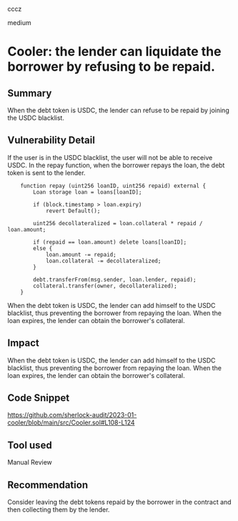 cccz

medium

# Cooler: the lender can liquidate the borrower by refusing to be repaid.

## Summary
When the debt token is USDC, the lender can refuse to be repaid by joining the USDC blacklist.
## Vulnerability Detail
If the user is in the USDC blacklist, the user will not be able to receive USDC.
In the repay function, when the borrower repays the loan, the debt token is sent to the lender.
```solidity
    function repay (uint256 loanID, uint256 repaid) external {
        Loan storage loan = loans[loanID];

        if (block.timestamp > loan.expiry) 
            revert Default();
        
        uint256 decollateralized = loan.collateral * repaid / loan.amount;

        if (repaid == loan.amount) delete loans[loanID];
        else {
            loan.amount -= repaid;
            loan.collateral -= decollateralized;
        }

        debt.transferFrom(msg.sender, loan.lender, repaid);
        collateral.transfer(owner, decollateralized);
    }
```
When the debt token is USDC, the lender can add himself to the USDC blacklist, thus preventing the borrower from repaying the loan. When the loan expires, the lender can obtain the borrower's collateral.
## Impact
When the debt token is USDC, the lender can add himself to the USDC blacklist, thus preventing the borrower from repaying the loan. When the loan expires, the lender can obtain the borrower's collateral.
## Code Snippet
https://github.com/sherlock-audit/2023-01-cooler/blob/main/src/Cooler.sol#L108-L124
## Tool used

Manual Review

## Recommendation
Consider leaving the debt tokens repaid by the borrower in the contract and then collecting them by the lender.
